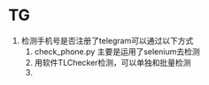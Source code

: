 # TG
1. 检测手机号是否注册了telegram可以通过以下方式
    1. check_phone.py  主要是运用了selenium去检测
    2. 用软件TLChecker检测，可以单独和批量检测
    3. 